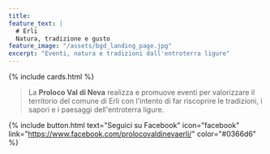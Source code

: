 ```yaml
---
title: 
feature_text: |
  # Erli
  Natura, tradizione e gusto
feature_image: "/assets/bgd_landing_page.jpg"
excerpt: "Eventi, natura e tradizioni dall'entroterra ligure"
---
```

{% include cards.html %}
> La **Proloco Val di Neva** realizza e promuove eventi per valorizzare il territorio del comune di Erli con l'intento di far riscoprire le tradizioni, i sapori e i paesaggi dell'entroterra ligure. 

{% include button.html text="Seguici su Facebook" icon="facebook" link="https://www.facebook.com/prolocovaldinevaerli/" color="#0366d6" %}
